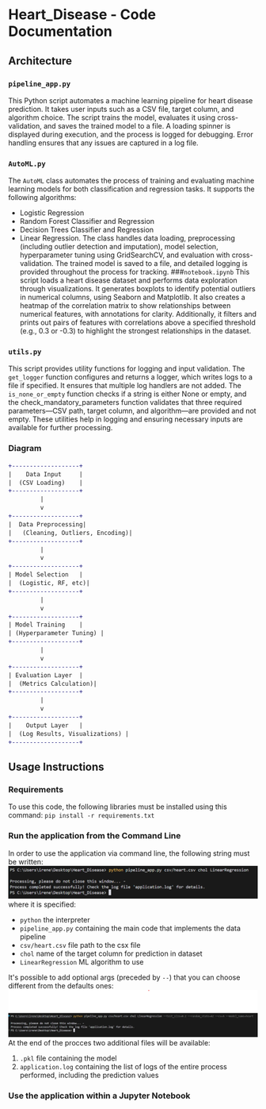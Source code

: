 # Heart_Disease - Code Documentation
## Architecture
### `pipeline_app.py`
This Python script automates a machine learning pipeline for heart disease prediction. It takes user inputs such as a CSV file, target column, and algorithm choice. The script trains the model, evaluates it using cross-validation, and saves the trained model to a file. A loading spinner is displayed during execution, and the process is logged for debugging. Error handling ensures that any issues are captured in a log file.
### `AutoML.py`
The `AutoML` class automates the process of training and evaluating machine learning models for both classification and regression tasks. It supports the following algorithms:
  * Logistic Regression
  * Random Forest Classifier and Regression
  * Decision Trees Classifier and Regression
  * Linear Regression. 
The class handles data loading, preprocessing (including outlier detection and imputation), model selection, hyperparameter tuning using GridSearchCV, and evaluation with cross-validation. The trained model is saved to a file, and detailed logging is provided throughout the process for tracking.
###`notebook.ipynb`
This script loads a heart disease dataset and performs data exploration through visualizations. It generates boxplots to identify potential outliers in numerical columns, using Seaborn and Matplotlib. It also creates a heatmap of the correlation matrix to show relationships between numerical features, with annotations for clarity. Additionally, it filters and prints out pairs of features with correlations above a specified threshold (e.g., 0.3 or -0.3) to highlight the strongest relationships in the dataset.
### `utils.py`
This script provides utility functions for logging and input validation. The `get_logger` function configures and returns a logger, which writes logs to a file if specified. It ensures that multiple log handlers are not added. The `is_none_or_empty` function checks if a string is either None or empty, and the check_mandatory_parameters function validates that three required parameters—CSV path, target column, and algorithm—are provided and not empty. These utilities help in logging and ensuring necessary inputs are available for further processing.

### Diagram
```diff
+-------------------+
|    Data Input     |
|  (CSV Loading)    |
+-------------------+
         |
         v
+-------------------+
|  Data Preprocessing|
|   (Cleaning, Outliers, Encoding)|
+-------------------+
         |
         v
+-------------------+
| Model Selection   |
|  (Logistic, RF, etc)|
+-------------------+
         |
         v
+-------------------+
| Model Training    |
| (Hyperparameter Tuning) |
+-------------------+
         |
         v
+-------------------+
| Evaluation Layer  |
|  (Metrics Calculation)|
+-------------------+
         |
         v
+-------------------+
|    Output Layer   |
|  (Log Results, Visualizations) |
+-------------------+
```
## Usage Instructions
### Requirements
To use this code, the following libraries must be installed using this command:
`pip install -r requirements.txt`
### Run the application from the Command Line
In order to use the application via command line, the following string must be written:
![Command_Line_Usage](command_line.png)
where it is specified:
* `python` the interpreter
* `pipeline_app.py` containing the main code that implements the data pipeline
* `csv/heart.csv` file path to the csx file
* `chol` name of the target column for prediction in dataset
* `LinearRegression` ML algorithm to use 

It's possible to add optional args (preceded by `--`) that you can choose different from the defaults ones:
![Command_Line_Usage_with_params](command_line_with_params.png)
At the end of the procces two additional files will be available:
1. `.pkl` file containing the model
2. `application.log` containing the list of logs of the entire process performed, including the prediction values
### Use the application within a Jupyter Notebook
